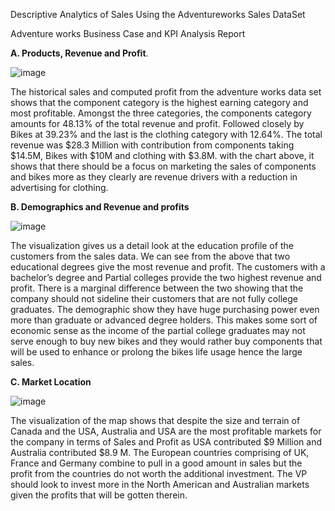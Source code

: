 Descriptive Analytics of Sales  Using the Adventureworks Sales DataSet

Adventure works Business Case and KPI Analysis Report

**A. Products, Revenue and Profit**.

![image](https://user-images.githubusercontent.com/115041487/221764869-0498b82a-66c8-4e7c-92cb-1ec6ae27640a.png)

The historical sales and computed profit from the adventure works data set shows that the component category is the highest earning category and most profitable. Amongst the three categories, the components category amounts for 48.13% of the total revenue and profit. Followed closely by Bikes at 39.23% and the last is the clothing category with 12.64%. The total revenue was $28.3 Million with contribution from components taking $14.5M, Bikes with $10M and clothing with $3.8M. with the chart above, it shows that there should be a focus on marketing the sales of components and bikes more as they clearly are revenue drivers with a reduction in advertising for clothing.

**B. Demographics and Revenue and profits**

![image](https://user-images.githubusercontent.com/115041487/221764926-bcd7b972-7366-4086-b4c4-06dd36525440.png)
 
The visualization gives us a detail look at the education profile of the customers from the sales data. We can see from the above that two educational degrees give the most revenue and profit. The customers with a bachelor’s degree and Partial colleges provide the two highest revenue and profit. There is a marginal difference between the two showing that the company should not sideline their customers that are not fully college graduates. The demographic show they have huge purchasing power even more than graduate or advanced degree holders. This makes some sort of economic sense as the income of the partial college graduates may not serve enough to buy new bikes and they would rather buy components that will be used to enhance or prolong the bikes life usage hence the large sales.


**C. Market Location**
 
![image](https://user-images.githubusercontent.com/115041487/221764960-674295bc-fb71-49d8-9234-9b32dc236c27.png)

The visualization of the map shows that despite the size and terrain of Canada and the USA, Australia and USA are the most profitable markets for the company in terms of Sales and Profit as USA contributed $9 Million and Australia contributed $8.9 M. The European countries comprising of UK, France and Germany combine to pull in a good amount in sales but the profit from the countries do not worth the additional investment. The VP should look to invest more in the North American and Australian markets given the profits that will be gotten therein.
